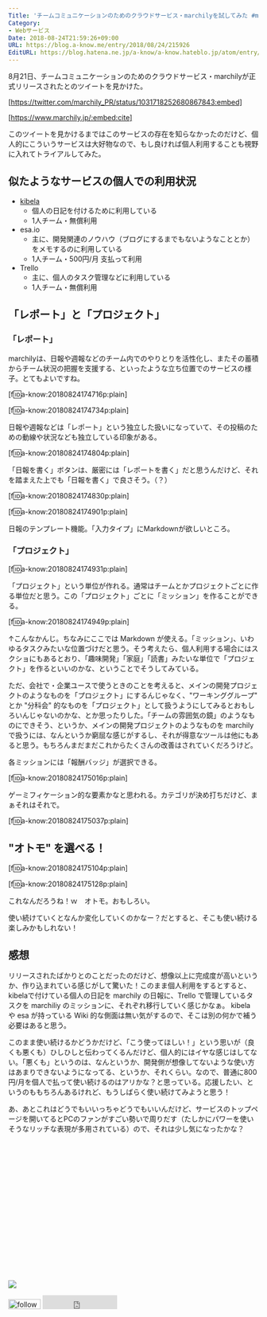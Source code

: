 ```yaml
---
Title: 'チームコミュニケーションのためのクラウドサービス・marchilyを試してみた #marchily'
Category:
- Webサービス
Date: 2018-08-24T21:59:26+09:00
URL: https://blog.a-know.me/entry/2018/08/24/215926
EditURL: https://blog.hatena.ne.jp/a-know/a-know.hateblo.jp/atom/entry/10257846132614090021
---
```


8月21日、チームコミュニケーションのためのクラウドサービス・marchilyが正式リリースされたとのツイートを見かけた。



[https://twitter.com/marchily_PR/status/1031718252680867843:embed]



[https://www.marchily.jp/:embed:cite]



このツイートを見かけるまではこのサービスの存在を知らなかったのだけど、個人的にこういうサービスは大好物なので、もし良ければ個人利用することも視野に入れてトライアルしてみた。



<!-- more -->



## 似たようなサービスの個人での利用状況
- [kibela](https://kibe.la/ja)
    - 個人の日記を付けるために利用している
    - 1人チーム・無償利用
- esa.io
    - 主に、開発関連のノウハウ（ブログにするまでもないようなこととか）をメモするのに利用している
    - 1人チーム・500円/月 支払って利用
- Trello
    - 主に、個人のタスク管理などに利用している
    - 1人チーム・無償利用

## 「レポート」と「プロジェクト」
### 「レポート」
marchilyは、日報や週報などのチーム内でのやりとりを活性化し、またその蓄積からチーム状況の把握を支援する、といったような立ち位置でのサービスの様子。とてもよいですね。

[f:id:a-know:20180824174716p:plain]

[f:id:a-know:20180824174734p:plain]

日報や週報などは「レポート」という独立した扱いになっていて、その投稿のための動線や状況なども独立している印象がある。

[f:id:a-know:20180824174804p:plain]

「日報を書く」ボタンは、厳密には「レポートを書く」だと思うんだけど、それを踏まえた上でも「日報を書く」で良さそう。（？）

[f:id:a-know:20180824174830p:plain]

[f:id:a-know:20180824174901p:plain]

日報のテンプレート機能。「入力タイプ」にMarkdownが欲しいところ。


### 「プロジェクト」
[f:id:a-know:20180824174931p:plain]

「プロジェクト」という単位が作れる。通常はチームとかプロジェクトごとに作る単位だと思う。この「プロジェクト」ごとに「ミッション」を作ることができる。

[f:id:a-know:20180824174949p:plain]

↑こんなかんじ。ちなみにここでは Markdown が使える。「ミッション」、いわゆるタスクみたいな位置づけだと思う。そう考えたら、個人利用する場合にはスクショにもあるとおり、「趣味開発」「家庭」「読書」みたいな単位で「プロジェクト」を作るといいのかな、ということでそうしてみている。


ただ、会社で・企業ユースで使うときのことを考えると、メインの開発プロジェクトのようなものを「プロジェクト」にするんじゃなく、"ワーキンググループ" とか "分科会" 的なものを「プロジェクト」として扱うようにしてみるとおもしろいんじゃないのかな、とか思ったりした。「チームの雰囲気の鏡」のようなものにできそう、というか、メインの開発プロジェクトのようなものを marchily で扱うには、なんというか窮屈な感じがするし、それが得意なツールは他にもあると思う。もちろんまだまだこれからたくさんの改善はされていくだろうけど。


各ミッションには「報酬バッジ」が選択できる。

[f:id:a-know:20180824175016p:plain]

ゲーミフィケーション的な要素かなと思われる。カテゴリが決め打ちだけど、まぁそれはそれで。

[f:id:a-know:20180824175037p:plain]



## "オトモ" を選べる！
[f:id:a-know:20180824175104p:plain]


[f:id:a-know:20180824175128p:plain]


これなんだろうね！ｗ　オトモ。おもしろい。


使い続けていくとなんか変化していくのかなー？だとすると、そこも使い続ける楽しみかもしれない！



## 感想
リリースされたばかりとのことだったのだけど、想像以上に完成度が高いというか、作り込まれている感じがして驚いた！このまま個人利用をするとすると、kibelaで付けている個人の日記を marchily の日報に、Trello で管理しているタスクを marchiliy のミッションに、それぞれ移行していく感じかなぁ。
kibela や esa が持っている Wiki 的な側面は無い気がするので、そこは別の何かで補う必要はあると思う。


このまま使い続けるかどうかだけど、「こう使ってほしい！」という思いが（良くも悪くも）ひしひしと伝わってくるんだけど、個人的にはイヤな感じはしてない。「悪くも」というのは、なんというか、開発側が想像してないような使い方はあまりできないようになってる、というか、それくらい。なので、普通に800円/月を個人で払って使い続けるのはアリかな？と思っている。応援したい、というのももちろんあるけれど、もうしばらく使い続けてみようと思う！


あ、あとこれはどうでもいいっちゃどうでもいいんだけど、サービスのトップページを開いてるとPCのファンがすごい勢いで周りだす（たしかにパワーを使いそうなリッチな表現が多用されている）ので、それは少し気になったかな？

<div>
<br>
<script async src="//pagead2.googlesyndication.com/pagead/js/adsbygoogle.js"></script>
<!-- article-bottom2 -->
<ins class="adsbygoogle"
     style="display:inline-block;width:300px;height:250px"
     data-ad-client="ca-pub-3463034538369189"
     data-ad-slot="5274552934"></ins>
<script>
(adsbygoogle = window.adsbygoogle || []).push({});
</script>

<a href="https://bit.ly/pixe-la" target='blank' rel="nofollow"><img src="https://cdn-ak.f.st-hatena.com/images/fotolife/a/a-know/20181026/20181026091953.png"></a>
<br>
</div>

<div>
<a href='https://cloud.feedly.com/#subscription%2Ffeed%2Fhttp%3A%2F%2Fblog.a-know.me%2Ffeed'  target='blank'><img id='feedlyFollow' src='https://s3.feedly.com/img/follows/feedly-follow-rectangle-volume-small_2x.png' alt='follow us in feedly' width='65' height='20'></a>



<iframe src="https://blog.hatena.ne.jp/a-know/a-know.hateblo.jp/subscribe/iframe" allowtransparency="true" frameborder="0" scrolling="no" width="150" height="28"></iframe>
</div>


<script src="https://moshi-moshi.moshimo.works/moshimoshi/a_know_blog/2018-08-24-215926?title=%e3%83%81%e3%83%bc%e3%83%a0%e3%82%b3%e3%83%9f%e3%83%a5%e3%83%8b%e3%82%b1%e3%83%bc%e3%82%b7%e3%83%a7%e3%83%b3%e3%81%ae%e3%81%9f%e3%82%81%e3%81%ae%e3%82%af%e3%83%a9%e3%82%a6%e3%83%89%e3%82%b5%e3%83%bc%e3%83%93%e3%82%b9%e3%83%bbmarchily%e3%82%92%e8%a9%a6%e3%81%97%e3%81%a6%e3%81%bf%e3%81%9f%20%23marchily"></script>
